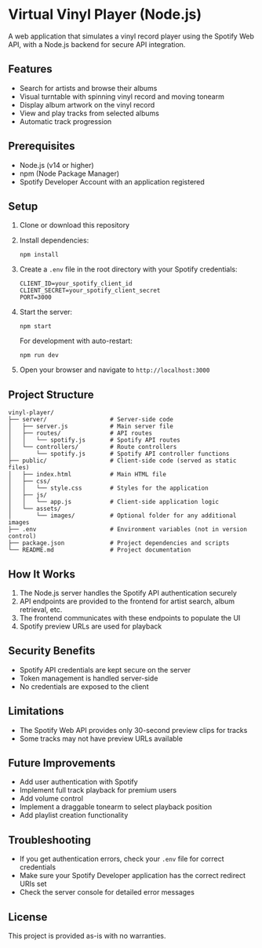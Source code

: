# Virtual Vinyl Player (Node.js)

A web application that simulates a vinyl record player using the Spotify Web API, with a Node.js backend for secure API integration.

## Features

- Search for artists and browse their albums
- Visual turntable with spinning vinyl record and moving tonearm
- Display album artwork on the vinyl record
- View and play tracks from selected albums
- Automatic track progression

## Prerequisites

- Node.js (v14 or higher)
- npm (Node Package Manager)
- Spotify Developer Account with an application registered

## Setup

1. Clone or download this repository
2. Install dependencies:
   ```
   npm install
   ```
3. Create a `.env` file in the root directory with your Spotify credentials:
   ```
   CLIENT_ID=your_spotify_client_id
   CLIENT_SECRET=your_spotify_client_secret
   PORT=3000
   ```
4. Start the server:
   ```
   npm start
   ```
   
   For development with auto-restart:
   ```
   npm run dev
   ```
5. Open your browser and navigate to `http://localhost:3000`

## Project Structure

```
vinyl-player/
├── server/                  # Server-side code
│   ├── server.js            # Main server file
│   ├── routes/              # API routes
│   │   └── spotify.js       # Spotify API routes
│   └── controllers/         # Route controllers
│       └── spotify.js       # Spotify API controller functions
├── public/                  # Client-side code (served as static files)
│   ├── index.html           # Main HTML file
│   ├── css/
│   │   └── style.css        # Styles for the application
│   ├── js/
│   │   └── app.js           # Client-side application logic
│   └── assets/
│       └── images/          # Optional folder for any additional images
├── .env                     # Environment variables (not in version control)
├── package.json             # Project dependencies and scripts
└── README.md                # Project documentation
```

## How It Works

1. The Node.js server handles the Spotify API authentication securely
2. API endpoints are provided to the frontend for artist search, album retrieval, etc.
3. The frontend communicates with these endpoints to populate the UI
4. Spotify preview URLs are used for playback

## Security Benefits

- Spotify API credentials are kept secure on the server
- Token management is handled server-side
- No credentials are exposed to the client

## Limitations

- The Spotify Web API provides only 30-second preview clips for tracks
- Some tracks may not have preview URLs available

## Future Improvements

- Add user authentication with Spotify
- Implement full track playback for premium users
- Add volume control
- Implement a draggable tonearm to select playback position
- Add playlist creation functionality

## Troubleshooting

- If you get authentication errors, check your `.env` file for correct credentials
- Make sure your Spotify Developer application has the correct redirect URIs set
- Check the server console for detailed error messages

## License

This project is provided as-is with no warranties.